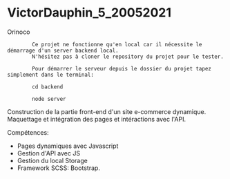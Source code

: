 # VictorDauphin_5_20052021
Orinoco

            Ce projet ne fonctionne qu'en local car il nécessite le démarrage d'un server backend local.
            N'hésitez pas à cloner le repository du projet pour le tester.

            Pour démarrer le serveur depuis le dossier du projet tapez simplement dans le terminal:

            cd backend

            node server

Construction de la partie front-end d'un site e-commerce dynamique. Maquettage et intégration des pages et intéractions avec l'API.

Compétences:

- Pages dynamiques avec Javascript
- Gestion d'API avec JS
- Gestion du local Storage
- Framework SCSS: Bootstrap.